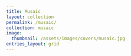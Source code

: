 ```yaml
---
title: Musaic
layout: collection
permalink: /musaic/
collection: musaic
image:
  thumbnail: /assets/images/covers/musaic.jpg
entries_layout: grid
---
```


